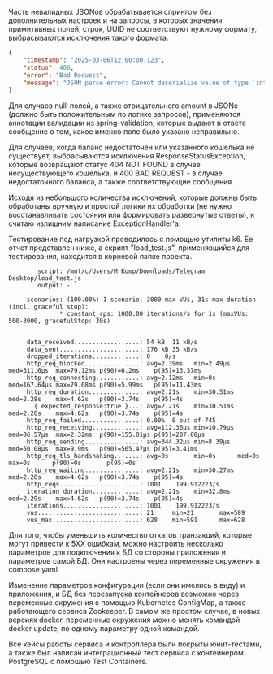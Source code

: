 Часть невалидных JSONов обрабатывается спрингом без дополнительных настроек и на
запросы, в которых значения примитивных полей, строк, UUID не соответствуют
нужному формату, выбрасываются исключения такого формата:
```JSON
{
    "timestamp": "2025-03-06T12:00:00.123",
    "status": 400,
    "error": "Bad Request",
    "message": "JSON parse error: Cannot deserialize value of type `int` from String \"abc\""
}
```

Для случаев null-полей, а также отрицательного amount в JSONе (должно быть положительным по
логике запросов), применяются аннотации валидации из spring-validation, которые выдают в
ответе сообщение о том, какое именно поле было указано неправильно.

Для случаев, когда баланс недостаточен или указанного кошелька не существует, выбрасываются
исключения ResponseStatusException, которые возвращают статус 404 NOT FOUND в случае
несуществующего кошелька, и 400 BAD REQUEST - в случае недостаточного баланса, а также
соответствующие сообщения.

Исходя из небольшого количества исключений, которые должны быть обработаны вручную и
простой логики их обработки (не нужно восстанавливать состояния или формировать
развернутые ответы), я считаю излишним написание ExceptionHandler'a.

Тестирование под нагрузкой проводилось с помощью утилиты k6. Ее отчет представлен ниже, а
скрипт "load_test.js", применявшийся для тестирования, находится в корневой папке проекта.

```execution: local
        script: /mnt/c/Users/MrKomp/Downloads/Telegram Desktop/load_test.js
        output: -

     scenarios: (100.00%) 1 scenario, 3000 max VUs, 31s max duration (incl. graceful stop):
              * constant_rps: 1000.00 iterations/s for 1s (maxVUs: 500-3000, gracefulStop: 30s)


     data_received..................: 54 kB  11 kB/s
     data_sent......................: 176 kB 35 kB/s
     dropped_iterations.............: 0    0/s
     http_req_blocked...............: avg=2.39ms   min=2.49µs  med=311.6µs  max=79.12ms p(90)=6.2ms    p(95)=13.37ms
     http_req_connecting............: avg=2.12ms   min=0s      med=167.64µs max=79.08ms p(90)=5.99ms   p(95)=11.43ms
     http_req_duration..............: avg=2.21s    min=30.51ms med=2.28s    max=4.62s   p(90)=3.74s    p(95)=4s
       { expected_response:true }...: avg=2.21s    min=30.51ms med=2.28s    max=4.62s   p(90)=3.74s    p(95)=4s
     http_req_failed................: 0.00%  0 out of 745
     http_req_receiving.............: avg=112.36µs min=10.79µs med=86.57µs  max=2.32ms  p(90)=155.01µs p(95)=207.08µs
     http_req_sending...............: avg=344.32µs min=8.39µs  med=50.08µs  max=9.9ms   p(90)=565.47µs p(95)=3.41ms
     http_req_tls_handshaking.......: avg=0s       min=0s      med=0s       max=0s      p(90)=0s       p(95)=0s
     http_req_waiting...............: avg=2.21s    min=30.27ms med=2.28s    max=4.62s   p(90)=3.74s    p(95)=4s
     http_reqs......................: 1001    199.912223/s
     iteration_duration.............: avg=2.21s    min=32.8ms  med=2.29s    max=4.62s   p(90)=3.74s    p(95)=4s
     iterations.....................: 1001    199.912223/s
     vus............................: 21     min=21       max=589
     vus_max........................: 628    min=591      max=628
```

Для того, чтобы уменьшить количество откатов транзакций, которые могут привести к 5ХХ ошибкам, можно настроить
несколько параметров для подключения к БД со стороны приложения и параметров самой БД. Они настроены через
переменные окружения в compose.yaml

Изменение параметров конфигурации (если они имелись в виду) и приложения, и БД без перезапуска контейнеров
возможно через переменные окружения с помощью Kubernetes ConfigMap, а также работающего сервиса Zookeeper.
В самом же простом случае, в новых версиях docker, переменные окружения можно менять командой docker update,
по одному параметру одной командой.

Все кейсы работы сервиса и контроллера были покрыты юнит-тестами, а также был написан интеграционный тест сервиса
с контейнером PostgreSQL с помощью Test Containers.